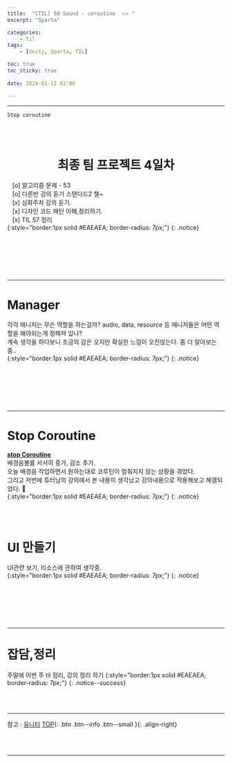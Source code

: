 ```yaml
---
title:  "[TIL] 59 Sound - coroutine  ⭐⭐ "
excerpt: "Sparta"

categories:
    - Til
tags:
    - [Unity, Sparta, TIL]

toc: true
toc_sticky: true
 
date: 2024-01-12 02:00

---
```

- - -

`Stop coroutine`

<BR><BR>

<center><H1>  최종 팀 프로젝트 4일차  </H1></center>

&nbsp;&nbsp; [o] 알고리즘 문제  - 53  
&nbsp;&nbsp; [o] 다른반 강의 듣기 스탠다드2 챌~   
&nbsp;&nbsp; [x] 심화주차 강의 듣기.  
&nbsp;&nbsp; [x] 디자인 코드 패턴 이해,정리하기.   
&nbsp;&nbsp; [x] TIL 57 정리   
{:style="border:1px solid #EAEAEA; border-radius: 7px;"}
{: .notice}  

<br><br><br><br><br>
- - - 

# Manager 

각각 매니저는 무슨 역할을 하는걸까? audio, data, resource 등 매니저들은 어떤 역할을 해야되는게 정해져 있나?  
계속 생각을 하다보니 조금의 감은 오지만 확실한 느낌이 오진않는다. 좀 더 알아보는 중..  
{:style="border:1px solid #EAEAEA; border-radius: 7px;"}
{: .notice}

<br><br><br><br><br>
- - - 

# Stop Coroutine

[**stop Coroutine**](https://levell1.github.io/til/Spartabcamp48/#%EC%BD%94%EB%A3%A8%ED%8B%B4coroutine)  
배경음볼륨 서서히 증가, 감소 추가.  
오늘 배경음 작업하면서 원하는대로 코루틴이 멈춰지지 않는 상황을 겪었다.  
그리고 저번에 튜터님의 강의에서 본 내용이 생각났고 강의내용으로 적용해보고 해결되었다. 🙏  
{:style="border:1px solid #EAEAEA; border-radius: 7px;"}
{: .notice}

<br><br>

# UI 만들기
UI관련 보기, 리소스에 관하여 생각중.  
{:style="border:1px solid #EAEAEA; border-radius: 7px;"}
{: .notice}




<br><br><br><br><br>
- - - 

# 잡담,정리
주말에 이번 주 til 정리, 강의 정리 하기
{:style="border:1px solid #EAEAEA; border-radius: 7px;"}
{: .notice--success}  

<br><br>
- - -

참고 : [유니티](https://docs.unity3d.com/kr/)
[TOP](#){: .btn .btn--info .btn--small }{: .align-right}


<br><br>
- - -
